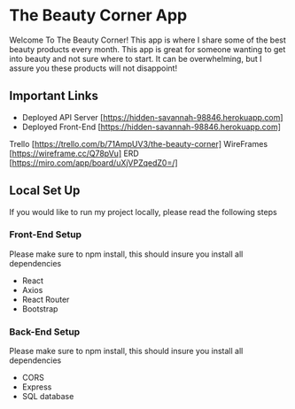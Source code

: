 # The Beauty Corner App

Welcome To The Beauty Corner! This app is where I share some of the best beauty products every month. This app is great for someone wanting to get into beauty and not sure where to start. It can be overwhelming, but I assure you these products will not disappoint! 

## Important Links

- Deployed API Server [https://hidden-savannah-98846.herokuapp.com]
- Deployed Front-End [https://hidden-savannah-98846.herokuapp.com]

Trello [https://trello.com/b/71AmpUV3/the-beauty-corner]
WireFrames [https://wireframe.cc/Q78pVu]
ERD [https://miro.com/app/board/uXjVPZqedZ0=/]

## Local Set Up

If you would like to run my project locally, please read the following steps

### Front-End Setup

Please make sure to npm install, this should insure you install all dependencies

- React
- Axios
- React Router
- Bootstrap

### Back-End Setup

Please make sure to npm install, this should insure you install all dependencies

- CORS
- Express
- SQL database
